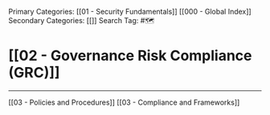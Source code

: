 Primary Categories: [[01 - Security Fundamentals]] [[000 - Global Index]]
Secondary Categories: [[]] 
Search Tag: #🗺  

# [[02 - Governance Risk Compliance (GRC)]]  
***

[[03 - Policies and Procedures]]
[[03 - Compliance and Frameworks]]

